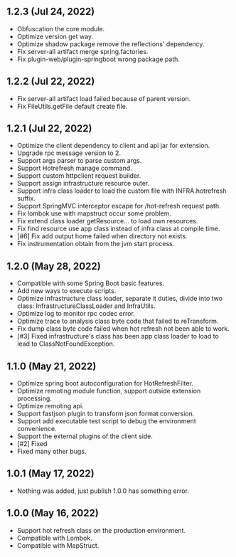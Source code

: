 

## 1.2.3 (Jul 24, 2022)

- Obfuscation the core module.
- Optimize version get way.
- Optimize shadow package remove the reflections' dependency.
- Fix server-all artifact merge spring.factories.
- Fix plugin-web/plugin-springboot wrong package path.


## 1.2.2 (Jul 22, 2022)

- Fix server-all artifact load failed because of parent version.
- Fix FileUtils.getFile default create file.


## 1.2.1 (Jul 22, 2022)

- Optimize the client dependency to client and api jar for extension.
- Upgrade rpc message version to 2.
- Support args parser to parse custom args.
- Support Hotrefresh manage command.
- Support custom httpclient request builder.
- Support assign infrastructure resource outer.
- Support infra class loader to load the custom file with INFRA.hotrefresh suffix.
- Support SpringMVC interceptor escape for /hot-refresh request path.
- Fix lombok use with mapstruct occur some problem.
- Fix extend class loader getResource... to load own resources.
- Fix find resource use app class instead of infra class at compile time.
- [#6] Fix add output home failed when directory not exists.
- Fix instrumentation obtain from the jvm start process.


## 1.2.0 (May 28, 2022)

- Compatible with some Spring Boot basic features.
- Add new ways to execute scripts.
- Optimize infrastructure class loader, separate it duties, divide into two class: InfrastructureClassLoader and InfraUtils.
- Optimize log to monitor rpc codec error.
- Optimize trace to analysis class byte code that failed to reTransform.
- Fix dump class byte code failed when hot refresh not been able to work.
- [#3] Fixed infrastructure's class has been app class loader to load to lead to ClassNotFoundException.


## 1.1.0 (May 21, 2022)

- Optimize spring boot autoconfiguration for HotRefreshFilter.
- Optimize remoting module function, support outside extension processing.
- Optimize remoting api.
- Support fastjson plugin to transform json format conversion.
- Support add executable test script to debug the environment convenience.
- Support the external plugins of the client side.
- [#2] Fixed
- Fixed many other bugs.



## 1.0.1 (May 17, 2022)

- Nothing was added, just publish 1.0.0 has something error.



## 1.0.0 (May 16, 2022)

- Support hot refresh class on the production environment.
- Compatible with Lombok.
- Compatible with MapStruct.



